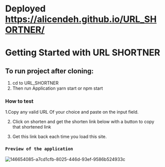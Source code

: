 # Deployed https://alicendeh.github.io/URL_SHORTNER/


# Getting Started with URL SHORTNER

## To run project after cloning:

 1. cd to URL_SHORTNER
 2. Then run Application yarn start or npm start

### How to test
 1.Copy any valid URL Of your choice and paste on the input field.
 
 2. Click on shorten and get the shorten link below with a button to copy that shortened link
 
 3. Get this link back each time you load this site.



### `Preview of the application`



![146654085-a7cd1cfb-8025-446d-93ef-9586b524933c](https://user-images.githubusercontent.com/58989178/149260251-d5696b44-2ba9-44c8-b37e-7ccb07abc524.jpg)

